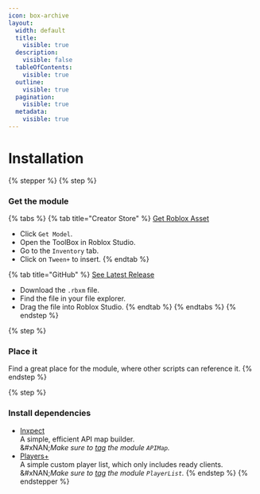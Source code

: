 ```yaml
---
icon: box-archive
layout:
  width: default
  title:
    visible: true
  description:
    visible: false
  tableOfContents:
    visible: true
  outline:
    visible: true
  pagination:
    visible: true
  metadata:
    visible: true
---
```


# Installation

{% stepper %}
{% step %}
### Get the module

{% tabs %}
{% tab title="Creator Store" %}
<a href="https://create.roblox.com/store/asset/100081703118723" class="button primary">Get Roblox Asset</a>

* Click `Get Model`.
* Open the ToolBox in Roblox Studio.
* Go to the `Inventory` tab.
* Click on `Tween+` to insert.
{% endtab %}

{% tab title="GitHub" %}
<a href="https://github.com/AlexanderLindholt/TweenPlus/releases/latest" class="button primary">See Latest Release</a>

* Download the `.rbxm` file.
* Find the file in your file explorer.
* Drag the file into Roblox Studio.
{% endtab %}
{% endtabs %}
{% endstep %}

{% step %}
### Place it

Find a great place for the module, where other scripts can reference it.
{% endstep %}

{% step %}
### Install dependencies

* [Inxpect](https://devforum.roblox.com/t/3799622)\
  A simple, efficient API map builder.\
  &#xNAN;_&#x4D;ake sure to_ [_tag_](https://create.roblox.com/docs/studio/properties#instance-tags) _the module `APIMap`._
* [Players+](https://github.com/AlexanderLindholt/PlayersPlus)\
  A simple custom player list, which only includes ready clients.\
  &#xNAN;_&#x4D;ake sure to_ [_tag_](https://create.roblox.com/docs/studio/properties#instance-tags) _the module `PlayerList`._
{% endstep %}
{% endstepper %}
